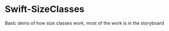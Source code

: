 Swift-SizeClasses
=================

Basic demo of how size classes work, most of the work is in the storyboard
